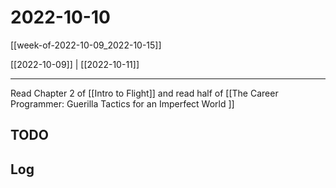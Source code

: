 # 2022-10-10

[[week-of-2022-10-09_2022-10-15]]

[[2022-10-09]] | [[2022-10-11]]

---

Read Chapter 2 of [[Intro to Flight]] and read half of [[The Career Programmer: Guerilla Tactics for an Imperfect World ]]

## TODO

## Log
